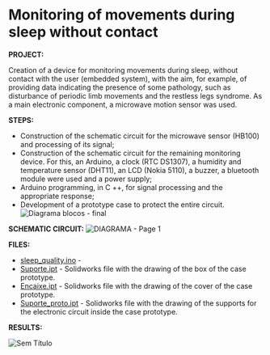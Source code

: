 # Monitoring of movements during sleep without contact

**PROJECT:** 

Creation of a device for monitoring movements during sleep, without contact with the user (embedded system), with the aim, for example, of providing data indicating the presence of some pathology, such as disturbance of periodic limb movements and the restless legs syndrome. As a main electronic component, a microwave motion sensor was used.

**STEPS:** 

* Construction of the schematic circuit for the microwave sensor (HB100) and processing of its signal;
* Construction of the schematic circuit for the remaining monitoring device. For this, an Arduino, a clock (RTC DS1307), a humidity and temperature sensor (DHT11), an LCD (Nokia 5110), a buzzer, a bluetooth module were used and a power supply;
* Arduino programming, in C ++, for signal processing and the appropriate response;
* Development of a prototype case to protect the entire circuit.
![Diagrama blocos - final](https://user-images.githubusercontent.com/66881028/84957534-4a669600-b0f3-11ea-8683-7d391dff5291.png)

**SCHEMATIC CIRCUIT:**
![DIAGRAMA - Page 1](https://user-images.githubusercontent.com/66881028/84957769-cf51af80-b0f3-11ea-9225-5425bea2fbe9.png)

**FILES:** 
* [sleep_quality.ino](https://github.com/MiguelCastro3/Monitoring-of-movements-during-sleep-without-contact/blob/master/sleep_quality.ino) - 
* [Suporte.ipt](https://github.com/MiguelCastro3/Monitoring-of-movements-during-sleep-without-contact/blob/master/Suporte.ipt) - Solidworks file with the drawing of the box of the case prototype.
* [Encaixe.ipt](https://github.com/MiguelCastro3/Monitoring-of-movements-during-sleep-without-contact/blob/master/Encaixe.ipt) - Solidworks file with the drawing of the cover of the case prototype.
* [Suporte_proto.ipt](https://github.com/MiguelCastro3/Monitoring-of-movements-during-sleep-without-contact/blob/master/Suporte_proto.ipt) - Solidworks file with the drawing of the supports for the electronic circuit inside the case prototype.

**RESULTS:** 

![Sem Título](https://user-images.githubusercontent.com/66881028/84807205-ccc15e00-affe-11ea-8e53-c27e4205460c.png)
